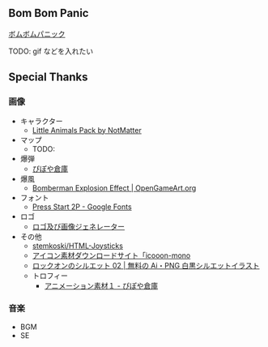 ## Bom Bom Panic

[ボムボムパニック](https://bombompanic.vercel.app/)

TODO: gif などを入れたい

## Special Thanks

### 画像

- キャラクター
  - [Little Animals Pack by NotMatter](https://notmatter.itch.io/2)
- マップ
  - TODO:
- 爆弾
  - [ぴぽや倉庫](https://pipoya.net/sozai/)
- 爆風
  - [Bomberman Explosion Effect | OpenGameArt.org](https://opengameart.org/content/bomberman-explosion-effect)
- フォント
  - [Press Start 2P - Google Fonts](https://fonts.google.com/specimen/Press+Start+2P)
- ロゴ
  - [ロゴ及び画像ジェネレーター](https://ja.cooltext.com/)
- その他
  - [stemkoski/HTML-Joysticks](https://github.com/stemkoski/HTML-Joysticks)
  - [アイコン素材ダウンロードサイト「icooon-mono](https://icooon-mono.com/)
  - [ロックオンのシルエット 02 | 無料の Ai・PNG 白黒シルエットイラスト](https://www.silhouette-illust.com/illust/9685#google_vignette)
  - トロフィー
    - [アニメーション素材１ - ぴぽや倉庫](https://pipoya.net/sozai/assets/animation/animation-material-1/)

### 音楽

- BGM
- SE
